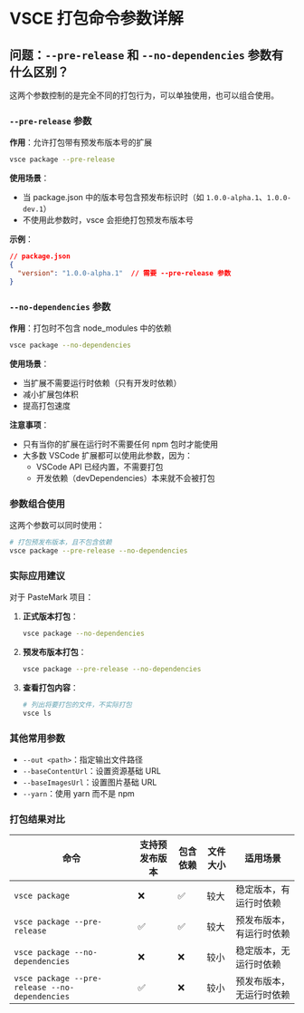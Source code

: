 # VSCE 打包命令参数详解

## 问题：`--pre-release` 和 `--no-dependencies` 参数有什么区别？

这两个参数控制的是完全不同的打包行为，可以单独使用，也可以组合使用。

### `--pre-release` 参数

**作用**：允许打包带有预发布版本号的扩展

```bash
vsce package --pre-release
```

**使用场景**：
- 当 package.json 中的版本号包含预发布标识时（如 `1.0.0-alpha.1`、`1.0.0-dev.1`）
- 不使用此参数时，vsce 会拒绝打包预发布版本号

**示例**：
```json
// package.json
{
  "version": "1.0.0-alpha.1"  // 需要 --pre-release 参数
}
```

### `--no-dependencies` 参数

**作用**：打包时不包含 node_modules 中的依赖

```bash
vsce package --no-dependencies
```

**使用场景**：
- 当扩展不需要运行时依赖（只有开发时依赖）
- 减小扩展包体积
- 提高打包速度

**注意事项**：
- 只有当你的扩展在运行时不需要任何 npm 包时才能使用
- 大多数 VSCode 扩展都可以使用此参数，因为：
  - VSCode API 已经内置，不需要打包
  - 开发依赖（devDependencies）本来就不会被打包

### 参数组合使用

这两个参数可以同时使用：

```bash
# 打包预发布版本，且不包含依赖
vsce package --pre-release --no-dependencies
```

### 实际应用建议

对于 PasteMark 项目：

1. **正式版本打包**：
   ```bash
   vsce package --no-dependencies
   ```

2. **预发布版本打包**：
   ```bash
   vsce package --pre-release --no-dependencies
   ```

3. **查看打包内容**：
   ```bash
   # 列出将要打包的文件，不实际打包
   vsce ls
   ```

### 其他常用参数

- `--out <path>`：指定输出文件路径
- `--baseContentUrl`：设置资源基础 URL
- `--baseImagesUrl`：设置图片基础 URL
- `--yarn`：使用 yarn 而不是 npm

### 打包结果对比

| 命令 | 支持预发布版本 | 包含依赖 | 文件大小 | 适用场景 |
|------|--------------|---------|---------|---------|
| `vsce package` | ❌ | ✅ | 较大 | 稳定版本，有运行时依赖 |
| `vsce package --pre-release` | ✅ | ✅ | 较大 | 预发布版本，有运行时依赖 |
| `vsce package --no-dependencies` | ❌ | ❌ | 较小 | 稳定版本，无运行时依赖 |
| `vsce package --pre-release --no-dependencies` | ✅ | ❌ | 较小 | 预发布版本，无运行时依赖 |